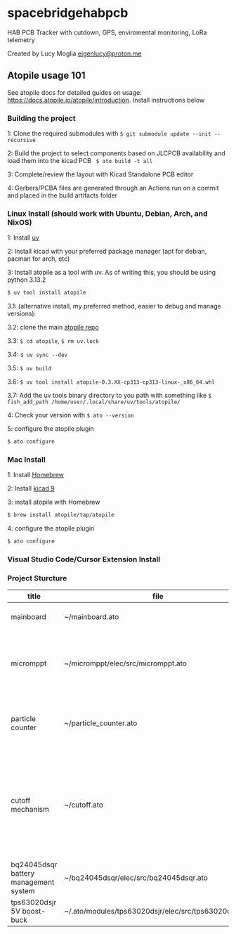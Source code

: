 # spacebridgehabpcb

HAB PCB Tracker with cutdown, GPS, enviromental monitoring, LoRa telemetry

Created by Lucy Moglia <eigenlucy@proton.me>

## Atopile usage 101
See atopile docs for detailed guides on usage: https://docs.atopile.io/atopile/introduction. Install instructions below

### Building the project
1: Clone the required submodules with ```$ git submodule update --init --recursive```

2: Build the project to select components based on JLCPCB availability and load them into the kicad PCB
``` $ ato build -t all```

3: Complete/review the layout with Kicad Standalone PCB editor

4: Gerbers/PCBA files are generated through an Actions run on a commit and placed in the build artifacts folder

### Linux Install (should work with Ubuntu, Debian, Arch, and NixOS)
1: Install [uv](https://github.com/astral-sh/uv)

2: Install kicad with your preferred package manager (apt for debian, pacman for arch, etc)

3: Install atopile as a tool with uv. As of writing this, you should be using python 3.13.2
```bash
$ uv tool install atopile
```

3.1: (alternative install, my preferred method, easier to debug and manage versions):

3.2: clone the main [atopile repo](https://github.com/atopile/atopile)

3.3: ```$ cd atopile```, ```$ rm uv.lock```

3.4: ```$ uv sync --dev```

3.5: ```$ uv build```

3.6: ```$ uv tool install atopile-0.3.XX-cp313-cp313-linux-_x86_64.whl```

3.7: Add the uv tools binary directory to you path with something like ```$ fish_add_path /home/user/.local/share/uv/tools/atopile/```

4: Check your version with ```$ ato --version```

5: configure the atopile plugin
```bash
$ ato configure
```

### Mac Install
1: Install [Homebrew](https://brew.sh/)

2: Install [kicad 9](https://formulae.brew.sh/cask/kicad)

3: install atopile with Homebrew
```bash
$ brew install atopile/tap/atopile
```

4: configure the atopile plugin
```bash
$ ato configure
```

### Visual Studio Code/Cursor Extension Install

### Project Sturcture
| title | file          | kicad_pcb path | Description  |
| --------- | ---------------- |:-----------------: | ---------------------------------:|
| mainboard | ~/mainboard.ato | ~/layouts/default/default.kicad_pcb | the final pcb incorporating all submodules |
| micromppt | ~/micromppt/elec/src/micromppt.ato | ~/micromppt/elec/layout/default/micromppt.kicad_pcb | 5W MPPT battery charger with embedded set point adjustment algorithm |
| particle counter | ~/particle_counter.ato | ~/layouts/particle-counter/particle-counter.kicad_pcb | alpha particle detector based on CERN open source hardware kit |
| cutoff mechanism | ~/cutoff.ato | ~/layouts/cutoff/cutoff.kicad_pcb | Balloon cutoff circuit, discharges a lithium hybrid supercapacitor through nichrome wire wrapped around the rope tying the payload to the balloon |
| bq24045dsqr battery management system | ~/bq24045dsqr/elec/src/bq24045dsqr.ato |  ~/bq24045dsqr/elec/layout/default/bq24045dsqr.kicad_pcb | 5V 1A single cell lipo/lion charger |
| tps63020dsjr 5V boost-buck | ~/.ato/modules/tps63020dsjr/elec/src/tps63020dsjr.ato | ~/.ato/modules/tps63020dsjr/elec/layout/tps63020dsjr.kicad_pcb |


